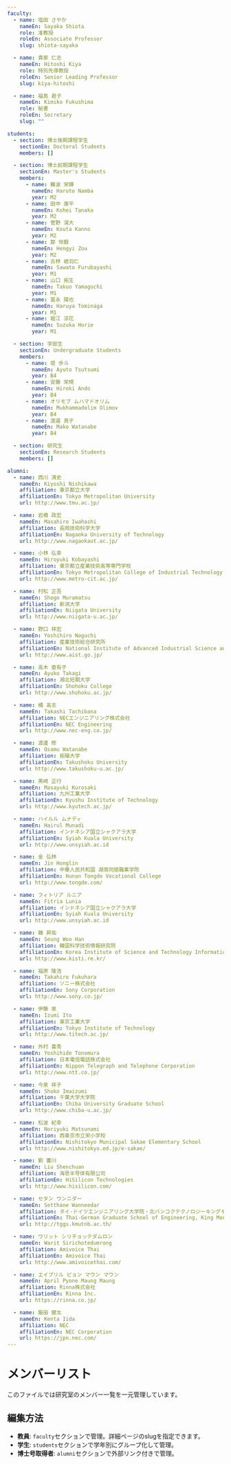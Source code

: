 ```yaml
---
faculty:
  - name: 塩田 さやか
    nameEn: Sayaka Shiota
    role: 准教授
    roleEn: Associate Professor
    slug: shiota-sayaka

  - name: 貴家 仁志
    nameEn: Hitoshi Kiya
    role: 特別先導教授
    roleEn: Senior Leading Professor
    slug: kiya-hitoshi

  - name: 福島 君子
    nameEn: Kimiko Fukushima
    role: 秘書
    roleEn: Secretary
    slug: ""

students:
  - section: 博士後期課程学生
    sectionEn: Doctoral Students
    members: []

  - section: 博士前期課程学生
    sectionEn: Master's Students
    members:
      - name: 難波 栄輝
        nameEn: Haruto Namba
        year: M2
      - name: 田中 康平
        nameEn: Kohei Tanaka
        year: M2
      - name: 菅野 滉大
        nameEn: Kouta Kanno
        year: M2
      - name: 鄒 恒毅
        nameEn: Hengyi Zou
        year: M2
      - name: 古林 嵯羽仁
        nameEn: Sawato Furubayashi
        year: M1
      - name: 山口 拓生
        nameEn: Takuo Yamaguchi
        year: M1
      - name: 冨永 陽也
        nameEn: Haruya Tominaga
        year: M1
      - name: 堀江 涼花
        nameEn: Suzuka Horie
        year: M1

  - section: 学部生
    sectionEn: Undergraduate Students
    members:
      - name: 堤 歩斗
        nameEn: Ayuto Tsutsumi
        year: B4
      - name: 安藤 栄規
        nameEn: Hiroki Ando
        year: B4
      - name: オリモブ ムハマドオリム
        nameEn: Mukhammadolim Olimov
        year: B4
      - name: 渡邉 真子
        nameEn: Mako Watanabe
        year: B4

  - section: 研究生
    sectionEn: Research Students
    members: []

alumni:
  - name: 西川 清史
    nameEn: Kiyoshi Nishikawa
    affiliation: 東京都立大学
    affiliationEn: Tokyo Metropolitan University
    url: http://www.tmu.ac.jp/

  - name: 岩橋 政宏
    nameEn: Masahiro Iwahashi
    affiliation: 長岡技術科学大学
    affiliationEn: Nagaoka University of Technology
    url: http://www.nagaokaut.ac.jp/

  - name: 小林 弘幸
    nameEn: Hiroyuki Kobayashi
    affiliation: 東京都立産業技術高等専門学校
    affiliationEn: Tokyo Metropolitan College of Industrial Technology
    url: http://www.metro-cit.ac.jp/

  - name: 村松 正吾
    nameEn: Shogo Muramatsu
    affiliation: 新潟大学
    affiliationEn: Niigata University
    url: http://www.niigata-u.ac.jp/

  - name: 野口 祥宏
    nameEn: Yoshihiro Noguchi
    affiliation: 産業技術総合研究所
    affiliationEn: National Institute of Advanced Industrial Science and Technology
    url: http://www.aist.go.jp/

  - name: 高木 亜有子
    nameEn: Ayuko Takagi
    affiliation: 湘北短期大学
    affiliationEn: Shohoku College
    url: http://www.shohoku.ac.jp/

  - name: 橘 高志
    nameEn: Takashi Tachibana
    affiliation: NECエンジニアリング株式会社
    affiliationEn: NEC Engineering
    url: http://www.nec-eng.co.jp/

  - name: 渡邊 修
    nameEn: Osamu Watanabe
    affiliation: 拓殖大学
    affiliationEn: Takushoku University
    url: http://www.takushoku-u.ac.jp/

  - name: 黒崎 正行
    nameEn: Masayuki Kurosaki
    affiliation: 九州工業大学
    affiliationEn: Kyushu Institute of Technology
    url: http://www.kyutech.ac.jp/

  - name: ハイルル ムナディ
    nameEn: Hairul Munadi
    affiliation: インドネシア国立シャクアラ大学
    affiliationEn: Syiah Kuala University
    url: http://www.unsyiah.ac.id

  - name: 金 弘林
    nameEn: Jin Honglin
    affiliation: 中華人民共和国 湖南同徳職業学院
    affiliationEn: Hunan Tongde Vocational College
    url: http://www.tongde.com/

  - name: フィトリア ルニア
    nameEn: Fitria Lunia
    affiliation: インドネシア国立シャクアラ大学
    affiliationEn: Syiah Kuala University
    url: http://www.unsyiah.ac.id

  - name: 韓 昇佑
    nameEn: Seung Woo Han
    affiliation: 韓国科学技術情報研究院
    affiliationEn: Korea Institute of Science and Technology Information
    url: http://www.kisti.re.kr/

  - name: 福原 隆浩
    nameEn: Takahiro Fukuhara
    affiliation: ソニー株式会社
    affiliationEn: Sony Corporation
    url: http://www.sony.co.jp/

  - name: 伊藤 泉
    nameEn: Izumi Ito
    affiliation: 東京工業大学
    affiliationEn: Tokyo Institute of Technology
    url: http://www.titech.ac.jp/

  - name: 外村 喜秀
    nameEn: Yoshihide Tonomura
    affiliation: 日本電信電話株式会社
    affiliationEn: Nippon Telegraph and Telephone Corporation
    url: http://www.ntt.co.jp/

  - name: 今泉 祥子
    nameEn: Shoko Imaizumi
    affiliation: 千葉大学大学院
    affiliationEn: Chiba University Graduate School
    url: http://www.chiba-u.ac.jp/

  - name: 松波 紀幸
    nameEn: Noriyuki Matsunami
    affiliation: 西東京市立栄小学校
    affiliationEn: Nishitokyo Municipal Sakae Elementary School
    url: http://www.nishitokyo.ed.jp/e-sakae/

  - name: 劉 審川
    nameEn: Liu Shenchuan
    affiliation: 海思半导体有限公司
    affiliationEn: HiSilicon Technologies
    url: http://www.hisilicon.com/

  - name: セタン ワンニダー
    nameEn: Setthane Wanneedar
    affiliation: タイ-ドイツエンジニアリング大学院・北バンコクテクノロジーキングモンクット大学
    affiliationEn: Thai-German Graduate School of Engineering, King Mongkut's University of Technology North Bangkok
    url: http://tggs.kmutnb.ac.th/

  - name: ワリット シリチョッテダムロン
    nameEn: Warit Sirichotedumrong
    affiliation: Amivoice Thai
    affiliationEn: Amivoice Thai
    url: http://www.amivoicethai.com/

  - name: エイプリル ピョン マウン マウン
    nameEn: April Pyone Maung Maung
    affiliation: Rinna株式会社
    affiliationEn: Rinna Inc.
    url: https://rinna.co.jp/

  - name: 飯田 健太
    nameEn: Kenta Iida
    affiliation: NEC
    affiliationEn: NEC Corporation
    url: https://jpn.nec.com/
---
```


# メンバーリスト

このファイルでは研究室のメンバー一覧を一元管理しています。

## 編集方法

- **教員**: `faculty`セクションで管理。詳細ページのslugを指定できます。
- **学生**: `students`セクションで学年別にグループ化して管理。
- **博士号取得者**: `alumni`セクションで外部リンク付きで管理。